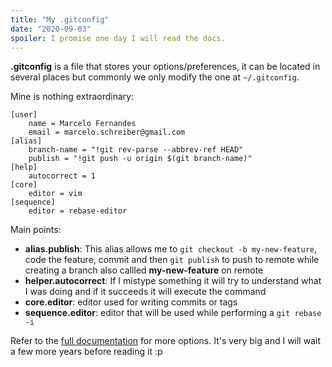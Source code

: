```yaml
---
title: "My .gitconfig"
date: "2020-09-03"
spoiler: I promise one day I will read the docs.
---
```


**.gitconfig** is a file that stores your options/preferences, it can be located in several places but commonly we only modify the one at `~/.gitconfig`.

Mine is nothing extraordinary:

```git
[user]
    name = Marcelo Fernandes
    email = marcelo.schreiber@gmail.com
[alias]
    branch-name = "!git rev-parse --abbrev-ref HEAD"
    publish = "!git push -u origin $(git branch-name)"
[help]
    autocorrect = 1
[core]
    editor = vim
[sequence]
    editor = rebase-editor
```

Main points:

- **alias.publish**: This alias allows me to `git checkout -b my-new-feature`, code the feature, commit and then `git publish` to push to remote while creating a branch also callled **my-new-feature** on remote
- **helper.autocorrect**: If I mistype something it will try to understand what I was doing and if it succeeds it will execute the command
- **core.editor**: editor used for writing commits or tags
- **sequence.editor**: editor that will be used while performing a `git rebase -i`

Refer to the [full documentation](https://git-scm.com/docs/git-config) for more options. It's very big and I will wait a few more years before reading it :p
